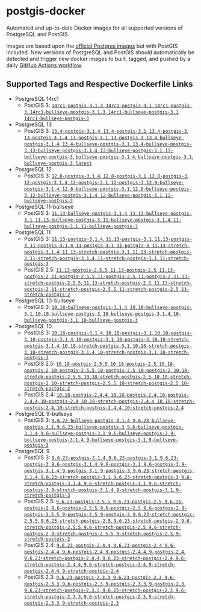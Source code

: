 # postgis-docker

Automated and up-to-date Docker images for all supported versions of PostgreSQL and PostGIS.

Images are based upon the [official Postgres images](https://hub.docker.com/_/postgres) but with PostGIS included. New versions of PostgreSQL and PostGIS should automatically be detected and trigger new docker images to built, tagged, and pushed by a daily [GitHub Actions workflow](https://github.com/GUI/postgis-docker/blob/master/.github/workflows/main.yml).

## Supported Tags and Respective Dockerfile Links

- PostgreSQL 14rc1
  - PostGIS 3: [`14rc1-postgis-3.1.3`, `14rc1-postgis-3.1`, `14rc1-postgis-3`, `14rc1-bullseye-postgis-3.1.3`, `14rc1-bullseye-postgis-3.1`, `14rc1-bullseye-postgis-3`](https://github.com/GUI/postgis-docker/blob/master/14/bullseye/postgis-3/Dockerfile)
- PostgreSQL 13
  - PostGIS 3: [`13.4-postgis-3.1.4`, `13.4-postgis-3.1`, `13.4-postgis-3`, `13-postgis-3.1.4`, `13-postgis-3.1`, `13-postgis-3`, `13.4-bullseye-postgis-3.1.4`, `13.4-bullseye-postgis-3.1`, `13.4-bullseye-postgis-3`, `13-bullseye-postgis-3.1.4`, `13-bullseye-postgis-3.1`, `13-bullseye-postgis-3`, `bullseye-postgis-3.1.4`, `bullseye-postgis-3.1`, `bullseye-postgis-3`, `latest`](https://github.com/GUI/postgis-docker/blob/master/13/bullseye/postgis-3/Dockerfile)
- PostgreSQL 12
  - PostGIS 3: [`12.8-postgis-3.1.4`, `12.8-postgis-3.1`, `12.8-postgis-3`, `12-postgis-3.1.4`, `12-postgis-3.1`, `12-postgis-3`, `12.8-bullseye-postgis-3.1.4`, `12.8-bullseye-postgis-3.1`, `12.8-bullseye-postgis-3`, `12-bullseye-postgis-3.1.4`, `12-bullseye-postgis-3.1`, `12-bullseye-postgis-3`](https://github.com/GUI/postgis-docker/blob/master/12/bullseye/postgis-3/Dockerfile)
- PostgreSQL 11-bullseye
  - PostGIS 3: [`11.13-bullseye-postgis-3.1.4`, `11.13-bullseye-postgis-3.1`, `11.13-bullseye-postgis-3`, `11-bullseye-postgis-3.1.4`, `11-bullseye-postgis-3.1`, `11-bullseye-postgis-3`](https://github.com/GUI/postgis-docker/blob/master/11/bullseye/postgis-3/Dockerfile)
- PostgreSQL 11
  - PostGIS 3: [`11.13-postgis-3.1.4`, `11.13-postgis-3.1`, `11.13-postgis-3`, `11-postgis-3.1.4`, `11-postgis-3.1`, `11-postgis-3`, `11.13-stretch-postgis-3.1.4`, `11.13-stretch-postgis-3.1`, `11.13-stretch-postgis-3`, `11-stretch-postgis-3.1.4`, `11-stretch-postgis-3.1`, `11-stretch-postgis-3`](https://github.com/GUI/postgis-docker/blob/master/11/stretch/postgis-3/Dockerfile)
  - PostGIS 2.5: [`11.13-postgis-2.5.5`, `11.13-postgis-2.5`, `11.13-postgis-2`, `11-postgis-2.5.5`, `11-postgis-2.5`, `11-postgis-2`, `11.13-stretch-postgis-2.5.5`, `11.13-stretch-postgis-2.5`, `11.13-stretch-postgis-2`, `11-stretch-postgis-2.5.5`, `11-stretch-postgis-2.5`, `11-stretch-postgis-2`](https://github.com/GUI/postgis-docker/blob/master/11/stretch/postgis-2.5/Dockerfile)
- PostgreSQL 10-bullseye
  - PostGIS 3: [`10.18-bullseye-postgis-3.1.4`, `10.18-bullseye-postgis-3.1`, `10.18-bullseye-postgis-3`, `10-bullseye-postgis-3.1.4`, `10-bullseye-postgis-3.1`, `10-bullseye-postgis-3`](https://github.com/GUI/postgis-docker/blob/master/10/bullseye/postgis-3/Dockerfile)
- PostgreSQL 10
  - PostGIS 3: [`10.18-postgis-3.1.4`, `10.18-postgis-3.1`, `10.18-postgis-3`, `10-postgis-3.1.4`, `10-postgis-3.1`, `10-postgis-3`, `10.18-stretch-postgis-3.1.4`, `10.18-stretch-postgis-3.1`, `10.18-stretch-postgis-3`, `10-stretch-postgis-3.1.4`, `10-stretch-postgis-3.1`, `10-stretch-postgis-3`](https://github.com/GUI/postgis-docker/blob/master/10/stretch/postgis-3/Dockerfile)
  - PostGIS 2.5: [`10.18-postgis-2.5.5`, `10.18-postgis-2.5`, `10.18-postgis-2`, `10-postgis-2.5.5`, `10-postgis-2.5`, `10-postgis-2`, `10.18-stretch-postgis-2.5.5`, `10.18-stretch-postgis-2.5`, `10.18-stretch-postgis-2`, `10-stretch-postgis-2.5.5`, `10-stretch-postgis-2.5`, `10-stretch-postgis-2`](https://github.com/GUI/postgis-docker/blob/master/10/stretch/postgis-2.5/Dockerfile)
  - PostGIS 2.4: [`10.18-postgis-2.4.4`, `10.18-postgis-2.4`, `10-postgis-2.4.4`, `10-postgis-2.4`, `10.18-stretch-postgis-2.4.4`, `10.18-stretch-postgis-2.4`, `10-stretch-postgis-2.4.4`, `10-stretch-postgis-2.4`](https://github.com/GUI/postgis-docker/blob/master/10/stretch/postgis-2.4/Dockerfile)
- PostgreSQL 9-bullseye
  - PostGIS 3: [`9.6.23-bullseye-postgis-3.1.4`, `9.6.23-bullseye-postgis-3.1`, `9.6.23-bullseye-postgis-3`, `9.6-bullseye-postgis-3.1.4`, `9.6-bullseye-postgis-3.1`, `9.6-bullseye-postgis-3`, `9-bullseye-postgis-3.1.4`, `9-bullseye-postgis-3.1`, `9-bullseye-postgis-3`](https://github.com/GUI/postgis-docker/blob/master/9.6/bullseye/postgis-3/Dockerfile)
- PostgreSQL 9
  - PostGIS 3: [`9.6.23-postgis-3.1.4`, `9.6.23-postgis-3.1`, `9.6.23-postgis-3`, `9.6-postgis-3.1.4`, `9.6-postgis-3.1`, `9.6-postgis-3`, `9-postgis-3.1.4`, `9-postgis-3.1`, `9-postgis-3`, `9.6.23-stretch-postgis-3.1.4`, `9.6.23-stretch-postgis-3.1`, `9.6.23-stretch-postgis-3`, `9.6-stretch-postgis-3.1.4`, `9.6-stretch-postgis-3.1`, `9.6-stretch-postgis-3`, `9-stretch-postgis-3.1.4`, `9-stretch-postgis-3.1`, `9-stretch-postgis-3`](https://github.com/GUI/postgis-docker/blob/master/9.6/stretch/postgis-3/Dockerfile)
  - PostGIS 2.5: [`9.6.23-postgis-2.5.5`, `9.6.23-postgis-2.5`, `9.6.23-postgis-2`, `9.6-postgis-2.5.5`, `9.6-postgis-2.5`, `9.6-postgis-2`, `9-postgis-2.5.5`, `9-postgis-2.5`, `9-postgis-2`, `9.6.23-stretch-postgis-2.5.5`, `9.6.23-stretch-postgis-2.5`, `9.6.23-stretch-postgis-2`, `9.6-stretch-postgis-2.5.5`, `9.6-stretch-postgis-2.5`, `9.6-stretch-postgis-2`, `9-stretch-postgis-2.5.5`, `9-stretch-postgis-2.5`, `9-stretch-postgis-2`](https://github.com/GUI/postgis-docker/blob/master/9.6/stretch/postgis-2.5/Dockerfile)
  - PostGIS 2.4: [`9.6.23-postgis-2.4.4`, `9.6.23-postgis-2.4`, `9.6-postgis-2.4.4`, `9.6-postgis-2.4`, `9-postgis-2.4.4`, `9-postgis-2.4`, `9.6.23-stretch-postgis-2.4.4`, `9.6.23-stretch-postgis-2.4`, `9.6-stretch-postgis-2.4.4`, `9.6-stretch-postgis-2.4`, `9-stretch-postgis-2.4.4`, `9-stretch-postgis-2.4`](https://github.com/GUI/postgis-docker/blob/master/9.6/stretch/postgis-2.4/Dockerfile)
  - PostGIS 2.3: [`9.6.23-postgis-2.3.3`, `9.6.23-postgis-2.3`, `9.6-postgis-2.3.3`, `9.6-postgis-2.3`, `9-postgis-2.3.3`, `9-postgis-2.3`, `9.6.23-stretch-postgis-2.3.3`, `9.6.23-stretch-postgis-2.3`, `9.6-stretch-postgis-2.3.3`, `9.6-stretch-postgis-2.3`, `9-stretch-postgis-2.3.3`, `9-stretch-postgis-2.3`](https://github.com/GUI/postgis-docker/blob/master/9.6/stretch/postgis-2.3/Dockerfile)
